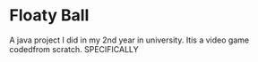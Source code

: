 # Floaty Ball

A java project I did in my 2nd year in university. Itis a video game codedfrom scratch. SPECIFICALLY

